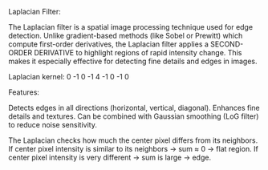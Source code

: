 Laplacian Filter:

The Laplacian filter is a spatial image processing technique used for edge detection.
Unlike gradient-based methods (like Sobel or Prewitt) which compute first-order derivatives, the Laplacian filter applies a SECOND-ORDER DERIVATIVE to highlight regions of rapid intensity change. This makes it especially effective for detecting fine details and edges in images.

Laplacian kernel:
0  -1   0
-1  4  -1
0  -1   0

Features:

Detects edges in all directions (horizontal, vertical, diagonal).
Enhances fine details and textures.
Can be combined with Gaussian smoothing (LoG filter) to reduce noise sensitivity.

The Laplacian checks how much the center pixel differs from its neighbors.
If center pixel intensity is similar to its neighbors → sum ≈ 0 → flat region.
If center pixel intensity is very different → sum is large → edge.
